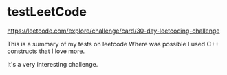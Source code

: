 # testLeetCode
https://leetcode.com/explore/challenge/card/30-day-leetcoding-challenge


This is a summary of my tests on leetcode
Where was possible I used C++ constructs that I love more.

It's a very interesting challenge.
